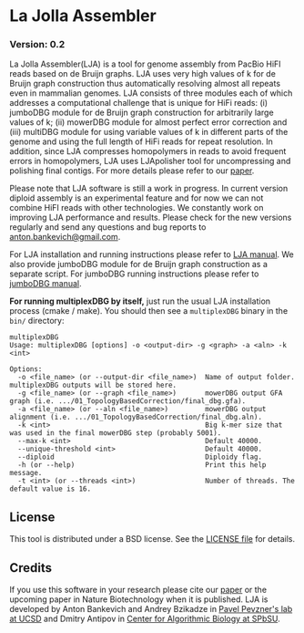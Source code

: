 La Jolla Assembler
==============

### Version: 0.2

La Jolla Assembler(LJA) is a tool for genome assembly from PacBio HiFI reads based on de Bruijn graphs.
LJA uses very high values of k for de Bruijn graph construction thus automatically resolving almost all repeats even in mammalian genomes.
LJA consists of three modules each of which addresses a computational challenge that is unique for HiFi reads:
(i) jumboDBG module for de Bruijn graph construction for arbitrarily large values of k;
(ii) mowerDBG module for almost perfect error correction and
(iii) multiDBG module for using variable values of k in different parts of the genome and using the full length of HiFi reads for repeat resolution.
In addition, since LJA compresses homopolymers in reads to avoid frequent errors in homopolymers, LJA uses LJApolisher tool for uncompressing and polishing final contigs.
For more details please refer to our [paper](https://www.biorxiv.org/content/10.1101/2020.12.10.420448).

Please note that LJA software is still a work in progress.
In current version diploid assembly is an experimental feature and for now we can not combine HiFI reads with other technologies.
We constantly work on improving LJA performance and results.
Please check for the new versions regularly and send any questions and bug reports to [anton.bankevich@gmail.com](mailto:anton.bankevich@gmail.com).  


For LJA installation and running instructions please refer to [LJA manual](docs/lja_manual.md).
We also provide jumboDBG module for de Bruijn graph construction as a separate script.
For jumboDBG running instructions please refer to [jumboDBG manual](docs/jumbodbg_manual.md).

**For running multiplexDBG by itself,** just run the usual LJA installation process (cmake / make).
You should then see a `multiplexDBG` binary in the `bin/` directory:

```
multiplexDBG
Usage: multiplexDBG [options] -o <output-dir> -g <graph> -a <aln> -k <int>

Options:
  -o <file_name> (or --output-dir <file_name>)  Name of output folder. multiplexDBG outputs will be stored here.
  -g <file_name> (or --graph <file_name>)       mowerDBG output GFA graph (i.e. .../01_TopologyBasedCorrection/final_dbg.gfa).
  -a <file_name> (or --aln <file_name>)         mowerDBG output alignment (i.e. .../01_TopologyBasedCorrection/final_dbg.aln).
  -k <int>                                      Big k-mer size that was used in the final mowerDBG step (probably 5001).
  --max-k <int>                                 Default 40000.
  --unique-threshold <int>                      Default 40000.
  --diploid                                     Diploidy flag.
  -h (or --help)                                Print this help message.
  -t <int> (or --threads <int>)                 Number of threads. The default value is 16.
```

License
-------

This tool is distributed under a BSD license. See the [LICENSE file](LICENSE) for details.


Credits
-------
If you use this software in your research please cite our [paper](https://www.biorxiv.org/content/10.1101/2020.12.10.420448) or the upcoming paper in Nature Biotechnology when it is published.
LJA is developed by Anton Bankevich and Andrey Bzikadze in [Pavel Pevzner's lab at UCSD](http://cseweb.ucsd.edu/~ppevzner/)
and Dmitry Antipov in [Center for Algorithmic Biology at SPbSU](https://cab.spbu.ru/).
